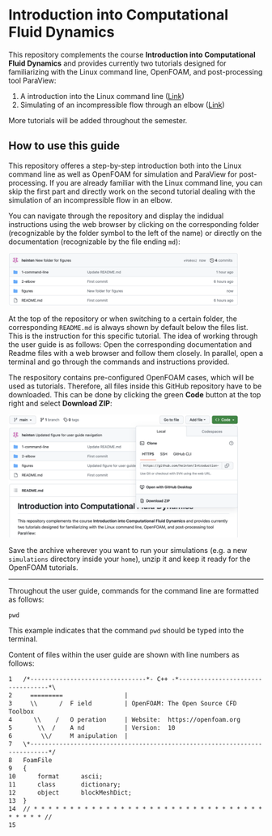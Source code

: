 # Introduction into Computational Fluid Dynamics


This repository complements the course **Introduction into Computational Fluid Dynamics** and provides currently two tutorials designed for familiarizing with the Linux command line, OpenFOAM, and post-processing tool ParaView:

 1. A introduction into the Linux command line ([Link](./1-command-line/README.md))
 2. Simulating of an incompressible flow through an elbow ([Link](./2-elbow/README.md))

More tutorials will be added throughout the semester.


## How to use this guide

This repository offeres a step-by-step introduction both into the Linux command line as well as OpenFOAM for simulation and ParaView for post-processing. If you are already familiar with the Linux command line, you can skip the first part and directly work on the second tutorial dealing with the simulation of an incompressible flow in an elbow.

You can navigate through the repository and display the indidual instructions using the web browser by clicking on the corresponding folder (recognizable by the folder symbol to the left of the name) or directly on the documentation (recognizable by the file ending `md`):

<img src="./figures/user-guide-navigation.png" width="90%">

At the top of the repository or when switching to a certain folder, the corresponding `README.md` is always shown by default below the files list. This is the instruction for this specific tutorial. The idea of working through the user guide is as follows: Open the corresponding documentation and Readme files with a web browser and follow them closely. In parallel, open a terminal and go through the commands and instructions provided.

The respository contains pre-configured OpenFOAM cases, which will be used as tutorials. Therefore, all files inside this GitHub repository have to be downloaded. This can be done by clicking the green **Code** button at the top right and select **Download ZIP**:

<img src="./figures/user-guide-download.png" width="90%">

Save the archive wherever you want to run your simulations (e.g. a new `simulations` directory inside your `home`), unzip it and keep it ready for the OpenFOAM tutorials.

---

Throughout the user guide, commands for the command line are formatted as follows:
```
pwd
```
This example indicates that the command `pwd` should be typed into the terminal.

Content of files within the user guide are shown with line numbers as follows:

```
1   /*--------------------------------*- C++ -*----------------------------------*\
2     =========                 |
3     \\      /  F ield         | OpenFOAM: The Open Source CFD Toolbox
4      \\    /   O peration     | Website:  https://openfoam.org
5       \\  /    A nd           | Version:  10
6        \\/     M anipulation  |
7   \*---------------------------------------------------------------------------*/
8   FoamFile
9   {
10      format      ascii;
11      class       dictionary;
12      object      blockMeshDict;
13  }
14  // * * * * * * * * * * * * * * * * * * * * * * * * * * * * * * * * * * * * * //
15
```
